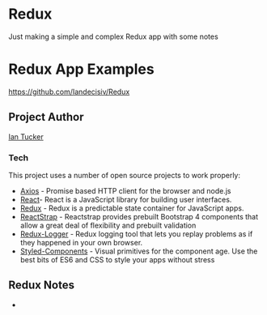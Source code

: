 # Redux
Just making a simple and complex Redux app with some notes
# Redux App Examples

https://github.com/Iandecisiv/Redux


## Project Author
[Ian Tucker](https://github.com/Iandecisiv)


### Tech

This project uses a number of open source projects to work properly:

* [Axios]( https://github.com/axios/axios) - Promise based HTTP client for the browser and node.js
* [React](https://github.com/facebook/react)- React is a JavaScript library for building user interfaces.
* [Redux](https://github.com/reduxjs/redux) - Redux is a predictable state container for JavaScript apps.
* [ReactStrap](https://reactstrap.github.io/) - Reactstrap provides prebuilt Bootstrap 4 components that allow a great deal of flexibility and prebuilt validation
* [Redux-Logger](https://github.com/LogRocket/redux-logger) -  Redux logging tool that lets you replay problems as if they happened in your own browser. 
* [Styled-Components](https://github.com/styled-components/styled-components) - Visual primitives for the component age. Use the best bits of ES6 and CSS to style your apps without stress


## Redux Notes

+ 